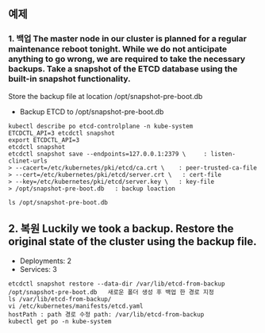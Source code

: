 ## 예제
### 1. 백업 The master node in our cluster is planned for a regular maintenance reboot tonight. While we do not anticipate anything to go wrong, we are required to take the necessary backups. Take a snapshot of the ETCD database using the built-in snapshot functionality.
Store the backup file at location /opt/snapshot-pre-boot.db

- Backup ETCD to /opt/snapshot-pre-boot.db

```
kubectl describe po etcd-controlplane -n kube-system
ETCDCTL_API=3 etcdctl snapshot
export ETCDCTL_API=3
etcdctl snapshot
etcdctl snapshot save --endpoints=127.0.0.1:2379 \     : listen-clinet-urls
> --cacert=/etc/kubernetes/pki/etcd/ca.crt \    : peer-trusted-ca-file
> --cert=/etc/kubernetes/pki/etcd/server.crt \   : cert-file
> --key=/etc/kubernetes/pki/etcd/server.key \   : key-file
> /opt/snapshot-pre-boot.db   : backup loaction

ls /opt/snapshot-pre-boot.db

```

## 2. 복원 Luckily we took a backup. Restore the original state of the cluster using the backup file.

- Deployments: 2
- Services: 3

```
etcdctl snapshot restore --data-dir /var/lib/etcd-from-backup /opt/snapshot-pre-boot.db   새로운 폴더 생성 후 백업 한 경로 지정
ls /var/lib/etcd-from-backup/
vi /etc/kubernetes/manifests/etcd.yaml 
hostPath : path 경로 수정 path: /var/lib/etcd-from-backup
kubectl get po -n kube-system 
```
